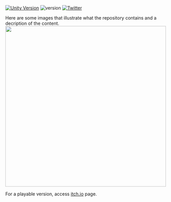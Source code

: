[![Unity Version](https://img.shields.io/badge/Unity-2022.3.62f1%2B-blue.svg)](https://unity3d.com/get-unity/download)
![version](https://img.shields.io/badge/version-1.2-blue)
[![Twitter](https://img.shields.io/twitter/follow/ycarowr.svg?label=Follow@ycarowr&style=social)](https://twitter.com/intent/follow?screen_name=ycarowr)


Here are some images that illustrate what the repository contains and a decription of the content. 
<img width="500" height="500" src="https://github.com/ycarowr/GraphNodeTool/blob/master/Assets/Publish/islands.gif">

For a playable version, access [itch.io](https://ycarowr.itch.io/graphworldmaptool) page.


